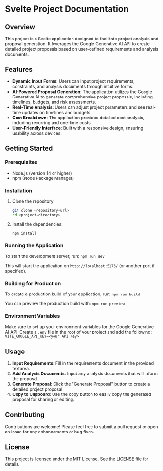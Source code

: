 # Svelte Project Documentation

## Overview

This project is a Svelte application designed to facilitate project analysis and proposal generation. It leverages the Google Generative AI API to create detailed project proposals based on user-defined requirements and analysis documents.

## Features

- **Dynamic Input Forms**: Users can input project requirements, constraints, and analysis documents through intuitive forms.
- **AI-Powered Proposal Generation**: The application utilizes the Google Generative AI to generate comprehensive project proposals, including timelines, budgets, and risk assessments.
- **Real-Time Analysis**: Users can adjust project parameters and see real-time updates on timelines and budgets.
- **Cost Breakdown**: The application provides detailed cost analysis, including recurring and one-time costs.
- **User-Friendly Interface**: Built with a responsive design, ensuring usability across devices.

## Getting Started

### Prerequisites

- Node.js (version 14 or higher)
- npm (Node Package Manager)

### Installation

1. Clone the repository:

   ```bash
   git clone <repository-url>
   cd <project-directory>
   ```

2. Install the dependencies:

   ```bash
   npm install
   ```

### Running the Application

To start the development server, run:
```npm run dev```



This will start the application on `http://localhost:5173/` (or another port if specified).

### Building for Production

To create a production build of your application, run:
```npm run build```

You can preview the production build with:
```npm run preview```


### Environment Variables

Make sure to set up your environment variables for the Google Generative AI API. Create a `.env` file in the root of your project and add the following:
```VITE_GOOGLE_API_KEY=<your API Key>```


## Usage

1. **Input Requirements**: Fill in the requirements document in the provided textarea.
2. **Add Analysis Documents**: Input any analysis documents that will inform the proposal.
3. **Generate Proposal**: Click the "Generate Proposal" button to create a detailed project proposal.
4. **Copy to Clipboard**: Use the copy button to easily copy the generated proposal for sharing or editing.

## Contributing

Contributions are welcome! Please feel free to submit a pull request or open an issue for any enhancements or bug fixes.

## License

This project is licensed under the MIT License. See the [LICENSE](LICENSE) file for details.